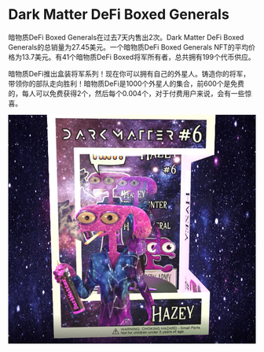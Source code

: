 # Dark Matter DeFi Boxed Generals

暗物质DeFi Boxed Generals在过去7天内售出2次。Dark Matter DeFi Boxed Generals的总销量为27.45美元。一个暗物质DeFi Boxed Generals NFT的平均价格为13.7美元。有41个暗物质DeFi Boxed将军所有者，总共拥有199个代币供应。

暗物质DeFi推出盒装将军系列！现在你可以拥有自己的外星人。铸造你的将军，带领你的部队走向胜利！暗物质DeFi是1000个外星人的集合，前600个是免费的，每人可以免费获得2个，然后每个0.004个，对于付费用户来说，会有一些惊喜。

![nft](微信图片_20220825195222.png)
